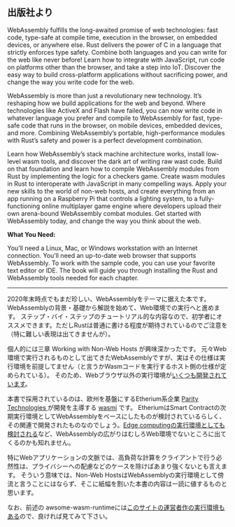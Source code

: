 ## 出版社より

WebAssembly fulfills the long-awaited promise of web technologies: fast code, type-safe at compile time, execution in the browser, on embedded devices, or anywhere else. Rust delivers the power of C in a language that strictly enforces type safety. Combine both languages and you can write for the web like never before! Learn how to integrate with JavaScript, run code on platforms other than the browser, and take a step into IoT. Discover the easy way to build cross-platform applications without sacrificing power, and change the way you write code for the web.

WebAssembly is more than just a revolutionary new technology. It’s reshaping how we build applications for the web and beyond. Where technologies like ActiveX and Flash have failed, you can now write code in whatever language you prefer and compile to WebAssembly for fast, type-safe code that runs in the browser, on mobile devices, embedded devices, and more. Combining WebAssembly’s portable, high-performance modules with Rust’s safety and power is a perfect development combination.

Learn how WebAssembly’s stack machine architecture works, install low-level wasm tools, and discover the dark art of writing raw wast code. Build on that foundation and learn how to compile WebAssembly modules from Rust by implementing the logic for a checkers game. Create wasm modules in Rust to interoperate with JavaScript in many compelling ways. Apply your new skills to the world of non-web hosts, and create everything from an app running on a Raspberry Pi that controls a lighting system, to a fully-functioning online multiplayer game engine where developers upload their own arena-bound WebAssembly combat modules. Get started with WebAssembly today, and change the way you think about the web.

**What You Need:**

You’ll need a Linux, Mac, or Windows workstation with an Internet connection. You’ll need an up-to-date web browser that supports WebAssembly. To work with the sample code, you can use your favorite text editor or IDE. The book will guide you through installing the Rust and WebAssembly tools needed for each chapter.


---

2020年末時点でもまだ珍しい、WebAssemblyをテーマに据えた本です。 WebAssemblyの背景・基礎から解説を始めて、Web環境での実行へと進めます。 ステップ・バイ・ステップのチュートリアル的な内容なので、初学者にオススメできます。ただしRustは普通に書ける程度が期待されているのでご注意を（特に難しい表現は出てきませんが）。

個人的には三章 Working with Non-Web Hosts が興味深かったです。 元々Web環境で実行されるものとして出てきたWebAssemblyですが、実はその仕様は実行環境を前提してません（と言うかWasmコードを実行するホスト側の仕様が定められている）。 そのため、Webブラウザ以外の実行環境が[いくつも開発されています](https://github.com/appcypher/awesome-wasm-runtimes)。

本書で採用されているのは、欧州を基盤にするEtherium系企業 [Parity Technologies ](https://www.parity.io/)が開発を主導する [wasmi](https://github.com/paritytech/wasmi) です。 EtheriumはSmart Contractの次期実行環境としてWebAssemblyをベースにしたものが検討されているらしく、その関連で開発されたものなのでしょう。[Edge computingの実行環境としても検討される](https://www.publickey1.jp/blog/19/fastly_ctowebassemblylucet.html)など、WebAssemblyの広がりはむしろWeb環境でないところに出てくるのかも知れません。

特にWebアプリケーションの文脈では、高負荷な計算をクライアントで行う必然性は、プライバシーへの配慮などのケースを除けばあまり強くないとも言えます。 そういう意味では、Non-Web HostsはWebAssemblyの実行環境として傍流と言うことにはならず、そこに紙幅を割いた本書の内容は一読に値するものと思います。

なお、前述の awsome-wasm-runtimeには[このサイトの運営者作の実行環境もある](https://github.com/appcypher/awesome-wasm-runtimes#wasmvm-top-1)ので、良ければ見てみて下さい。


